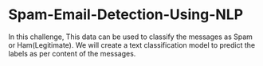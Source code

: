 # Spam-Email-Detection-Using-NLP
In this challenge, This data can be used to classify the messages as Spam or Ham(Legitimate). We will create a text classification model to predict the labels as per content of the messages.
